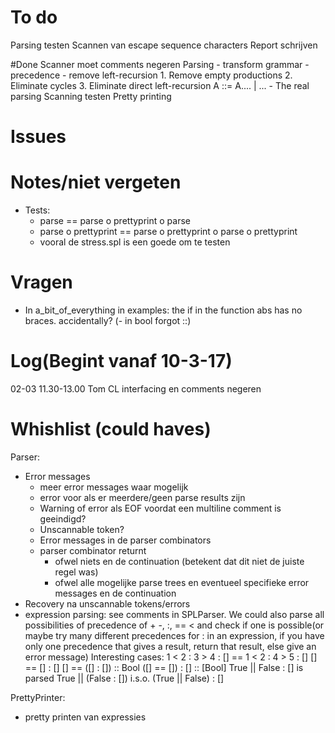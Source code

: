 # To do
Parsing testen
Scannen van escape sequence characters
Report schrijven

#Done
Scanner moet comments negeren
Parsing
	- transform grammar
		- precedence
		- remove left-recursion
			1. Remove empty productions
			2. Eliminate cycles
			3. Eliminate direct left-recursion A ::= A.... | ...
	- The real parsing
Scanning testen
Pretty printing

	
# Issues

# Notes/niet vergeten
- Tests:
	- parse == parse o prettyprint o parse
	- parse o prettyprint == parse o prettyprint o parse o prettyprint
	- vooral de stress.spl is een goede om te testen

# Vragen
- In a_bit_of_everything in examples: the if in the function abs has no braces. accidentally?
(- in bool forgot ::)

# Log(Begint vanaf 10-3-17)
02-03 11.30-13.00	Tom		CL interfacing en comments negeren


# Whishlist (could haves)
Parser:
- Error messages
	- meer error messages waar mogelijk
	- error voor als er meerdere/geen parse results zijn
	- Warning of error als EOF voordat een multiline comment is geeindigd?
	- Unscannable token?
	* Error messages in de parser combinators
	* parser combinator returnt
		* ofwel niets en de continuation (betekent dat dit niet de juiste regel was)
		* ofwel alle mogelijke parse trees en eventueel specifieke error messages en de continuation
- Recovery na unscannable tokens/errors
- expression parsing: see comments in SPLParser. We could also parse all possibilities
	of precedence of + -, :, == < and check if one is possible(or maybe try many different
	precedences for : in an expression, if you have only one precedence that gives a
	result, return that result, else give an error message)
Interesting cases:
1 < 2 : 3 > 4 : [] == 1 < 2 : 4 > 5 : []
[] == [] : []
[] == ([] : []) :: Bool
([] == []) : [] :: [Bool]
True || False : [] is parsed True || (False : []) i.s.o. (True || False) : []

PrettyPrinter:
- pretty printen van expressies